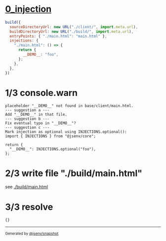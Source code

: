 # [0_injection](../../injection_not_found_build.test.mjs#L6)

```js
build({
  sourceDirectoryUrl: new URL("./client/", import.meta.url),
  buildDirectoryUrl: new URL("./build/", import.meta.url),
  entryPoints: { "./main.html": "main.html" },
  injections: {
    "./main.html": () => {
      return {
        __DEMO__: "foo",
      };
    },
  },
})
```

# 1/3 console.warn

```console
placeholder "__DEMO__" not found in base/client/main.html.
--- suggestion a ---
Add "__DEMO__" in that file.
--- suggestion b ---
Fix eventual typo in "__DEMO__"?
--- suggestion c ---
Mark injection as optional using INJECTIONS.optional():
import { INJECTIONS } from "@jsenv/core";

return {
  "__DEMO__": INJECTIONS.optional("foo"),
};
```

# 2/3 write file "./build/main.html"

see [./build/main.html](./build/main.html)

# 3/3 resolve

```js
{}
```

---

<sub>
  Generated by <a href="https://github.com/jsenv/core/tree/main/packages/independent/snapshot">@jsenv/snapshot</a>
</sub>
